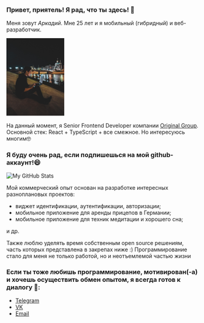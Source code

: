 ### Привет, приятель! Я рад, что ты здесь! 👋

Меня зовут <i>Аркадий</i>. Мне 25 лет и я мобильный (гибридный) и веб-разработчик.

<img src="zhark10.jpg" width="30%">

На данный момент, я Senior Frontend Developer компании [Original Group](https://original-group.ru/).
Основной стек: React + TypeScript + все смежное. 
Но интересуюсь многим🤓

### Я буду очень рад, если подпишешься на мой github-аккаунт!😄
![My GitHub Stats](https://github-readme-stats.vercel.app/api?username=zhark10&show_icons=true)

Мой коммерческий опыт основан на разработке интересных разноплановых проектов: 
- виджет идентификации, аутентификации, авторизации; 
- мобильное приложение для аренды прицепов в Германии;
- мобильное приложение для техник медитации и хорошего сна;

и др.

Также люблю уделять время собственным open source решениям, часть которых представлена в закрепах ниже :)
Программирование стало для меня не только работой, но и неотъемлемой частью жизни

### Если ты тоже любишь программирование, мотивирован(-а) и хочешь осуществить обмен опытом, я всегда готов к диалогу 💬:
- [Telegram](https://t.me/zhark_10)
- [VK](https://vk.com/a.zharavin)
- [Email](mailto:zharavinarkady@gmail.com)

<!--
**Zhark10/Zhark10** is a ✨ _special_ ✨ repository because its `README.md` (this file) appears on your GitHub profile.

Here are some ideas to get you started:

- 🔭 I’m currently working on ...
- 🌱 I’m currently learning ...
- 👯 I’m looking to collaborate on ...
- 🤔 I’m looking for help with ...
- 💬 Ask me about ...
- 📫 How to reach me: ...
- 😄 Pronouns: ...
- ⚡ Fun fact: ...
-->
